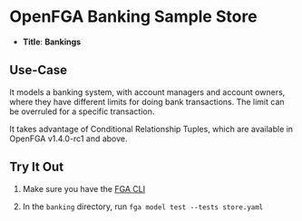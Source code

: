 # OpenFGA Banking Sample Store

* **Title**: **Bankings** 

## Use-Case

It models a banking system, with account managers and account owners, where they have different limits for doing bank transactions. The limit can be overruled for a specific transaction.

It takes advantage of Conditional Relationship Tuples, which are available in OpenFGA v1.4.0-rc1 and above.

## Try It Out

1. Make sure you have the [FGA CLI](https://github.com/openfga/cli/?tab=readme-ov-file#installation)

2. In the `banking` directory, run `fga model test --tests store.yaml`
